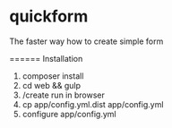 # quickform
The faster way how to create simple form

======
Installation

1. composer install
2. cd web && gulp
3. /create run in browser
4. cp app/config.yml.dist app/config.yml
5. configure app/config.yml
